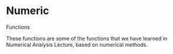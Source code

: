 # Numeric
Functions

These functions are some of the functions that we have learned in Numerical Analysis Lecture, based on numerical methods.
